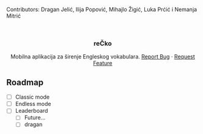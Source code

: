 Contributors: Dragan Jelić, Ilija Popović, Mihajlo Žigić, Luka Prćić i Nemanja Mitrić



<!-- PROJECT LOGO -->
<br />
<div align="center">

<h3 align="center">reČko</h3>

  <p align="center">
    Mobilna aplikacija za širenje Engleskog vokabulara.
    <a href="https://github.com/nemanjamitric/reCko/issues">Report Bug</a>
    ·
    <a href="https://github.com/nemanjamitric/reCko/issues">Request Feature</a>
  </p>
</div>

<!-- ROADMAP -->
## Roadmap

- [ ] Classic mode
- [ ] Endless mode
- [ ] Leaderboard
    - [ ] Future...
    - [ ] dragan
